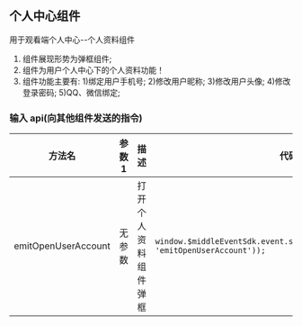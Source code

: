 ## 个人中心组件

用于观看端个人中心--个人资料组件

1. 组件展现形势为弹框组件;
2. 组件为用户个人中心下的个人资料功能！
3. 组件功能主要有: 1)绑定用户手机号; 2)修改用户昵称; 3)修改用户头像; 4)修改登录密码;
   5)QQ、微信绑定;

### 输入 api(向其他组件发送的指令)

| 方法名              | 参数 1 | 描述                 | 代码块                                                                                  |
| ------------------- | ------ | -------------------- | --------------------------------------------------------------------------------------- |
| emitOpenUserAccount | 无参数 | 打开个人资料组件弹框 | `window.$middleEventSdk.event.send(boxEventOpitons(this.cuid, 'emitOpenUserAccount'));` |
